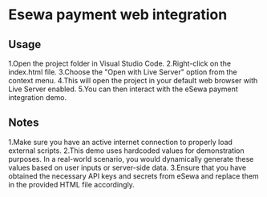 # Esewa payment web integration

## Usage
1.Open the project folder in Visual Studio Code.
2.Right-click on the index.html file.
3.Choose the "Open with Live Server" option from the context menu.
4.This will open the project in your default web browser with Live Server enabled.
5.You can then interact with the eSewa payment integration demo.

## Notes
1.Make sure you have an active internet connection to properly load external scripts.
2.This demo uses hardcoded values for demonstration purposes. In a real-world scenario, you would dynamically generate these values based on user inputs or server-side data.
3.Ensure that you have obtained the necessary API keys and secrets from eSewa and replace them in the provided HTML file accordingly.
